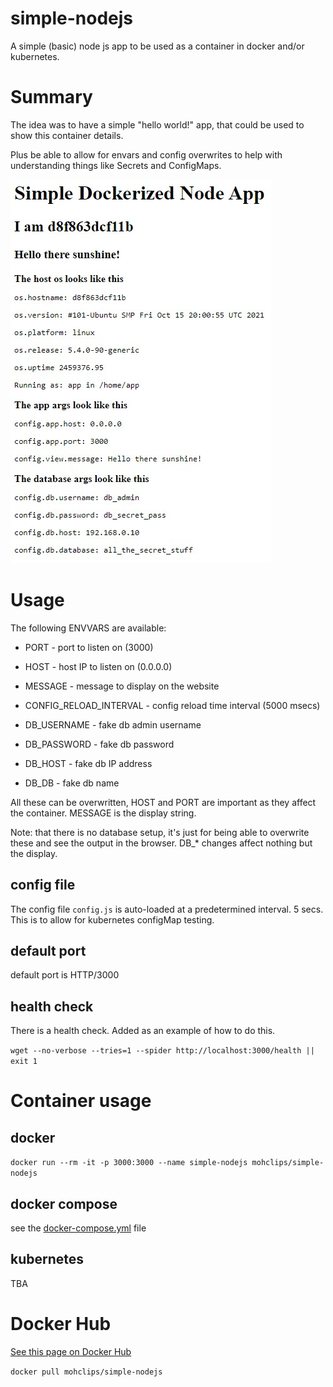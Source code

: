 # simple-nodejs

A simple (basic) node js app to be used as a container in docker and/or kubernetes.

# Summary

The idea was to have a simple "hello world!" app, that could be used to show this container details. 

Plus be able to allow for envars and config overwrites to help with understanding things like Secrets and ConfigMaps.

![image](pictures/Screenshot%202021-12-10%20214346.jpg)

# Usage

The following ENVVARS are available:

- PORT - port to listen on (3000)
- HOST - host IP to listen on (0.0.0.0)

- MESSAGE - message to display on the website

- CONFIG_RELOAD_INTERVAL - config reload time interval (5000 msecs) 

- DB_USERNAME - fake db admin username
- DB_PASSWORD - fake db password
- DB_HOST - fake db IP address
- DB_DB - fake db name

All these can be overwritten, HOST and PORT are important as they affect the container.  MESSAGE is the display string.

Note: that there is no database setup, it's just for being able to overwrite these and see the output in the browser.  DB_* changes affect nothing but the display.

## config file

The config file `config.js` is auto-loaded at a predetermined interval. 5 secs.  This is to allow for kubernetes configMap testing.

## default port

default port is HTTP/3000

## health check

There is a health check.  Added as an example of how to do this.

`wget --no-verbose --tries=1 --spider http://localhost:3000/health || exit 1`

# Container usage

## docker

`docker run --rm -it -p 3000:3000 --name simple-nodejs mohclips/simple-nodejs`

## docker compose

see the [docker-compose.yml](docker-compose.yml) file

## kubernetes

TBA

# Docker Hub

[See this page on Docker Hub](https://hub.docker.com/repository/docker/mohclips/simple-nodejs)

`docker pull mohclips/simple-nodejs`

